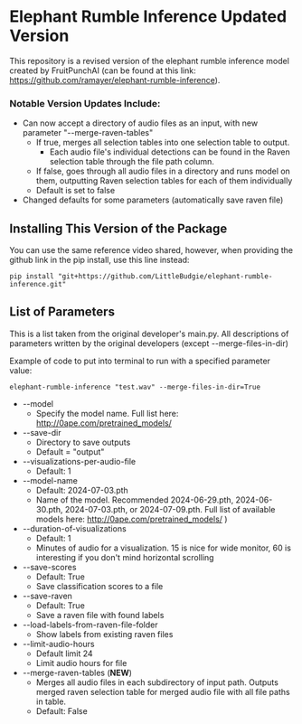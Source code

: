 # Elephant Rumble Inference Updated Version

This repository is a revised version of the elephant rumble inference model created by FruitPunchAI (can be found at this link: https://github.com/ramayer/elephant-rumble-inference). 

### Notable Version Updates Include:
* Can now accept a directory of audio files as an input, with new parameter "--merge-raven-tables"
    * If true, merges all selection tables into one selection table to output.
         * Each audio file's individual detections can be found in the Raven selection table through the file path column.
    * If false, goes through all audio files in a directory and runs model on them, outputting Raven selection tables for each of them individually
    * Default is set to false
* Changed defaults for some parameters (automatically save raven file)

## Installing This Version of the Package
You can use the same reference video shared, however, when providing the github link in the pip install, use this line instead:
```
pip install "git+https://github.com/LittleBudgie/elephant-rumble-inference.git"
```

## List of Parameters
This is a list taken from the original developer's main.py. All descriptions of parameters written by the original developers (except --merge-files-in-dir)

Example of code to put into terminal to run with a specified parameter value: 
```
elephant-rumble-inference "test.wav" --merge-files-in-dir=True
```

* --model
    * Specify the model name. Full list here: http://0ape.com/pretrained_models/
* --save-dir
    * Directory to save outputs
    * Default = "output" 
* --visualizations-per-audio-file
    * Default: 1
* --model-name
    * Default: 2024-07-03.pth
    * Name of the model.  Recommended 2024-06-29.pth, 2024-06-30.pth, 2024-07-03.pth, or 2024-07-09.pth. Full list of available models here: http://0ape.com/pretrained_models/ )
* --duration-of-visualizations
    * Default: 1
    * Minutes of audio for a visualization. 15 is nice for wide monitor, 60 is interesting if you don't mind horizontal scrolling
* --save-scores
    * Default: True
    * Save classification scores to a file
* --save-raven
    * Default: True
    * Save a raven file with found labels
* --load-labels-from-raven-file-folder
    * Show labels from existing raven files
* --limit-audio-hours
    * Default limit 24
    * Limit audio hours for file
* --merge-raven-tables (**NEW**)
    * Merges all audio files in each subdirectory of input path. Outputs merged raven selection table for merged audio file with all file paths in table.
    * Default: False
